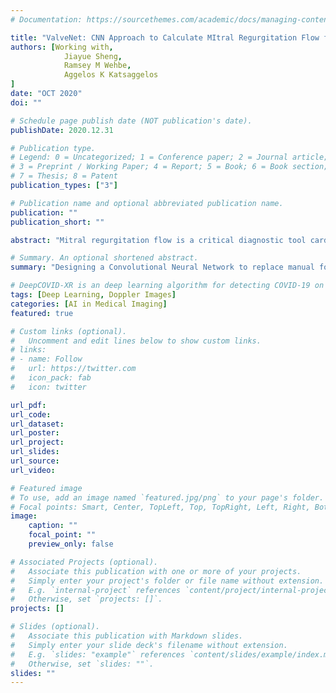 ```yaml
---
# Documentation: https://sourcethemes.com/academic/docs/managing-content/

title: "ValveNet: CNN Approach to Calculate MItral Regurgitation Flow from Doppler Images"
authors: [Working with,
            Jiayue Sheng,
            Ramsey M Wehbe,
            Aggelos K Katsaggelos
]
date: "OCT 2020"
doi: ""

# Schedule page publish date (NOT publication's date).
publishDate: 2020.12.31

# Publication type.
# Legend: 0 = Uncategorized; 1 = Conference paper; 2 = Journal article;
# 3 = Preprint / Working Paper; 4 = Report; 5 = Book; 6 = Book section;
# 7 = Thesis; 8 = Patent
publication_types: ["3"]

# Publication name and optional abbreviated publication name.
publication: ""
publication_short: ""

abstract: "Mitral regurgitation flow is a critical diagnostic tool cardiological disease. We proposed a Convolutional Nerural Network approach to estimate regurgitation flow to replace manual force of calculation. The work involves denoising the doppler images, extracting speed info from labels, recognizing the aliasing region, and finally estimating the flow."

# Summary. An optional shortened abstract.
summary: "Designing a Convolutional Neural Network to replace manual force of mitral regurgitation from doppler images"

# DeepCOVID-XR is an deep learning algorithm for detecting COVID-19 on chest X-rays,trained and tested on the largest published clinical dataset in the COVID-19 era with performance similar to the consensus of experienced, cardiothoracic fellowship-trained thoracic radiologists.
tags: [Deep Learning, Doppler Images]
categories: [AI in Medical Imaging]
featured: true

# Custom links (optional).
#   Uncomment and edit lines below to show custom links.
# links:
# - name: Follow
#   url: https://twitter.com
#   icon_pack: fab
#   icon: twitter

url_pdf:
url_code:
url_dataset:
url_poster:
url_project:
url_slides:
url_source:
url_video:

# Featured image
# To use, add an image named `featured.jpg/png` to your page's folder. 
# Focal points: Smart, Center, TopLeft, Top, TopRight, Left, Right, BottomLeft, Bottom, BottomRight.
image:
    caption: ""
    focal_point: ""
    preview_only: false

# Associated Projects (optional).
#   Associate this publication with one or more of your projects.
#   Simply enter your project's folder or file name without extension.
#   E.g. `internal-project` references `content/project/internal-project/index.md`.
#   Otherwise, set `projects: []`.
projects: []

# Slides (optional).
#   Associate this publication with Markdown slides.
#   Simply enter your slide deck's filename without extension.
#   E.g. `slides: "example"` references `content/slides/example/index.md`.
#   Otherwise, set `slides: ""`.
slides: ""
---
```

